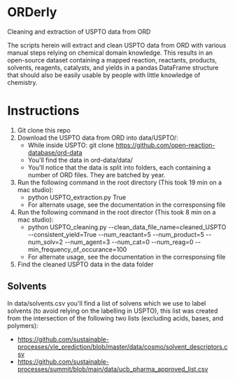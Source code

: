 # ORDerly
Cleaning and extraction of USPTO data from ORD

The scripts herein will extract and clean USPTO data from ORD with various manual steps relying on chemical domain knowledge. This results in an open-source dataset containing a mapped reaction, reactants, products, solvents, reagents, catalysts, and yields in a pandas DataFrame structure that should also be easily usable by people with little knowledge of chemistry.

# Instructions
1) Git clone this repo
2) Download the USPTO data from ORD into data/USPTO/:
    - While inside USPTO: git clone https://github.com/open-reaction-database/ord-data 
    - You'll find the data in ord-data/data/
    - You'll notice that the data is split into folders, each containing a number of ORD files. They are batched by year.
3) Run the following command in the root directory (This took 19 min on a mac studio):
    - python USPTO_extraction.py True
    - For alternate usage, see the documentation in the corresponsing file
4) Run the following command in the root director (This took 8 min on a mac studio):
    - python USPTO_cleaning.py --clean_data_file_name=cleaned_USPTO --consistent_yield=True --num_reactant=5 --num_product=5 --num_solv=2 --num_agent=3 --num_cat=0 --num_reag=0 --min_frequency_of_occurance=100
    - For alternate usage, see the documentation in the corresponsing file
5) Find the cleaned USPTO data in the data folder 


## Solvents
In data/solvents.csv you'll find a list of solvens which we use to label solvents (to avoid relying on the labelling in USPTO), this list was created from the intersection of the following two lists (excluding acids, bases, and polymers):
 - https://github.com/sustainable-processes/vle_prediction/blob/master/data/cosmo/solvent_descriptors.csv
 - https://github.com/sustainable-processes/summit/blob/main/data/ucb_pharma_approved_list.csv
